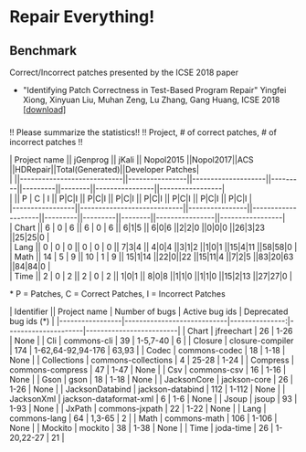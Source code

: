 # Repair Everything!

## Benchmark
Correct/Incorrect patches presented by the ICSE 2018 paper   
* "Identifying Patch Correctness in Test-Based Program Repair" Yingfei Xiong, Xinyuan Liu, Muhan Zeng, Lu Zhang, Gang Huang, ICSE 2018 [[download]](https://ieeexplore.ieee.org/stamp/stamp.jsp?arnumber=8453152)

###
!! Please summarize the statistics!!
!! Project, # of correct patches, # of incorrect patches !!

| Project name    || jGenprog                   || jKali          || Nopol2015          ||Nopol2017||ACS      ||HDRepair||Total(Generated)||Developer Patches|  
|                 ||----------------------------||----------------||--------------------||---------||---------||--------||----------------||-----------------|  
|                 || P    |     C     |    I    || P|C|I          || P|C|I	        || P|C|I   || P|C|I   || P|C|I  || P|C|I          || P|C|I           |  
|-----------------||----------------------------||----------------||--------------------||---------||---------||--------||----------------||-----------------|  
| Chart           || 6    |     0     |    6    || 6   |  0  | 6  ||  6|1|5             || 6|0|6   ||2|2|0    ||0|0|0   ||26|3|23         ||25|25|0          |  
| Lang            || 0    |     0     |    0    || 0   |  0  | 0  || 7|3|4              || 4|0|4   ||3|1|2    ||1|0|1   ||15|4|11         ||58|58|0          |  
| Math            || 14   |     5     |    9    || 10  |  1  | 9  || 15|1|14            ||22|0||22 ||15|11|4  ||7|2|5   ||83|20|63        ||84|84|0          |  
| Time            || 2    |     0     |    2    || 2   |  0  | 2  || 1|0|1              || 8|0|8   ||1|1|0    ||1|1|0   ||15|2|13         ||27|27|0          |  

\* P = Patches, C = Correct Patches, I = Incorrect Patches



| Identifier      || Project name               | Number of bugs | Active bug ids      | Deprecated bug ids (\*) |
|-----------------|----------------------------|---------------:|---------------------|-------------------------|
| Chart           | jfreechart                 |       26       | 1-26                | None                    |
| Cli             | commons-cli                |       39       | 1-5,7-40            | 6                       |
| Closure         | closure-compiler           |      174       | 1-62,64-92,94-176   | 63,93                   |
| Codec           | commons-codec              |       18       | 1-18                | None                    |
| Collections     | commons-collections        |        4       | 25-28               | 1-24                    |
| Compress        | commons-compress           |       47       | 1-47                | None                    |
| Csv             | commons-csv                |       16       | 1-16                | None                    |
| Gson            | gson                       |       18       | 1-18                | None                    |
| JacksonCore     | jackson-core               |       26       | 1-26                | None                    |
| JacksonDatabind | jackson-databind           |      112       | 1-112               | None                    |
| JacksonXml      | jackson-dataformat-xml     |        6       | 1-6                 | None                    |
| Jsoup           | jsoup                      |       93       | 1-93                | None                    |
| JxPath          | commons-jxpath             |       22       | 1-22                | None                    |
| Lang            | commons-lang               |       64       | 1,3-65              | 2                       |
| Math            | commons-math               |      106       | 1-106               | None                    |
| Mockito         | mockito                    |       38       | 1-38                | None                    |
| Time            | joda-time                  |       26       | 1-20,22-27          | 21                      |
